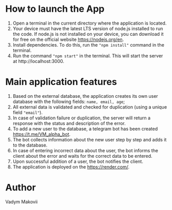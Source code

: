 # How to launch the App

1. Open a terminal in the current directory where the application is located.
2. Your device must have the latest LTS version of node.js installed to run the
   code. If node.js is not installed on your device, you can download it for
   free on the official website https://nodejs.org/en.
3. Install dependencies. To do this, run the `"npm install"` command in the
   terminal.
4. Run the command `"npm start"` in the terminal. This will start the server at http://localhost:3000.

# Main application features

1. Based on the external database, the application creates its own user database with the following fields: `name, email, age`;
2. All external data is validated and checked for duplication (using a unique field `"email"`).
3. In case of validation failure or duplication, the server will return a response with the status and description of the error.
4. To add a new user to the database, a telegram bot has been created https://t.me/VM_alpha_bot.
5. The bot collects information about the new user step by step and adds it to the database.
6. In case of entering incorrect data about the user, the bot informs the client about the error and waits for the correct data to be entered.
7. Upon successful addition of a user, the bot notifies the client.
8. The application is deployed on the https://render.com/.

# Author

Vadym Makovii
